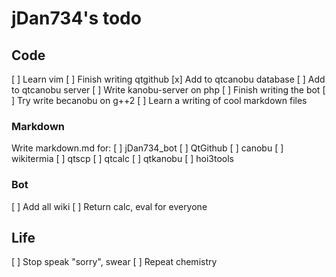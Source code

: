 # jDan734's todo
## Code
[ ] Learn vim
[ ] Finish writing qtgithub
[x] Add to qtcanobu database
[ ] Add to qtcanobu server
[ ] Write kanobu-server on php
[ ] Finish writing the bot
[ ] Try write becanobu on g++2
[ ] Learn a writing of cool markdown files

### Markdown
Write markdown.md for:
[ ] jDan734_bot
[ ] QtGithub
[ ] canobu
[ ] wikitermia
[ ] qtscp
[ ] qtcalc
[ ] qtkanobu
[ ] hoi3tools

### Bot
[ ] Add all wiki
[ ] Return calc, eval for everyone

## Life
[ ] Stop speak "sorry", swear
[ ] Repeat chemistry
